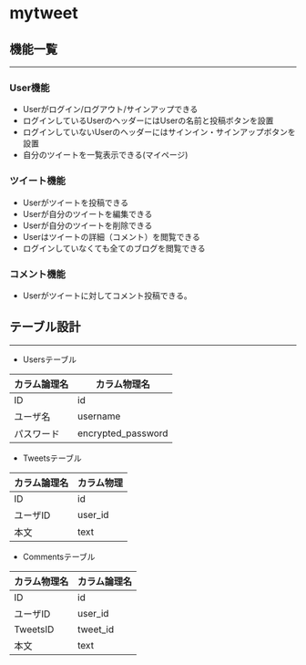 # mytweet
## 機能一覧

------

### User機能

- Userがログイン/ログアウト/サインアップできる
- ログインしているUserのヘッダーにはUserの名前と投稿ボタンを設置
- ログインしていないUserのヘッダーにはサインイン・サインアップボタンを設置
- 自分のツイートを一覧表示できる(マイページ)

### ツイート機能

- Userがツイートを投稿できる
- Userが自分のツイートを編集できる
- Userが自分のツイートを削除できる
- Userはツイートの詳細（コメント）を閲覧できる
- ログインしていなくても全てのブログを閲覧できる

### コメント機能

- Userがツイートに対してコメント投稿できる。



## テーブル設計

------

* Usersテーブル

| カラム論理名 | カラム物理名       |
| ------------ | ------------------ |
| ID           | id                 |
| ユーザ名     | username           |
| パスワード   | encrypted_password |



* Tweetsテーブル

| カラム論理名 | カラム物理 |
| :----------- | :--------- |
| ID           | id         |
| ユーザID     | user_id    |
| 本文         | text       |



* Commentsテーブル

| カラム物理名 | カラム論理名 |
| ------------ | ------------ |
| ID           | id           |
| ユーザID     | user_id      |
| TweetsID     | tweet_id     |
| 本文         | text         |

